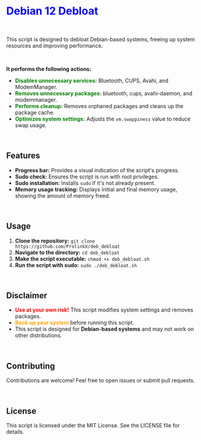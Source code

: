# <span style="color:blue">**Debian 12 Debloat**</span> 

<br>


This script is designed to debloat Debian-based systems, freeing up system resources and improving performance. 

<br>

**It performs the following actions:**

* <span style="color:green">**Disables unnecessary services:**</span> Bluetooth, CUPS, Avahi, and ModemManager.
* <span style="color:green">**Removes unnecessary packages:**</span>  bluetooth, cups, avahi-daemon, and modemmanager.
* <span style="color:green">**Performs cleanup:**</span> Removes orphaned packages and cleans up the package cache.
* <span style="color:green">**Optimizes system settings:**</span> Adjusts the `vm.swappiness` value to reduce swap usage.

<br> 

## Features

* **Progress bar:** Provides a visual indication of the script's progress.
* **Sudo check:** Ensures the script is run with root privileges.
* **Sudo installation:** Installs `sudo` if it's not already present.
* **Memory usage tracking:**  Displays initial and final memory usage, showing the amount of memory freed.

<br>

## Usage

1. **Clone the repository:** `git clone https://github.com/ProlinkX/deb_debloat`
2. **Navigate to the directory:** `cd deb_debloat`
3. **Make the script executable:** `chmod +x deb_debloat.sh`
4. **Run the script with sudo:** `sudo ./deb_debloat.sh`

<br>

## Disclaimer

* <span style="color:red">**Use at your own risk!**</span> This script modifies system settings and removes packages. 
* <span style="color:orange">**Back up your system**</span> before running this script.
* This script is designed for **Debian-based systems** and may not work on other distributions.

<br>

## Contributing

Contributions are welcome! Feel free to open issues or submit pull requests.

<br>

## License

This script is licensed under the MIT License. See the LICENSE file for details.
